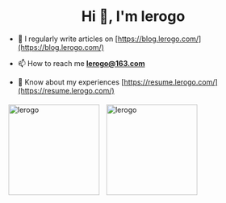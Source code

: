 <h1 align="center">Hi 👋, I'm lerogo</h1>

- 📝 I regularly write articles on [https://blog.lerogo.com/](https://blog.lerogo.com/)

- 📫 How to reach me **lerogo@163.com**

- 📄 Know about my experiences [https://resume.lerogo.com/](https://resume.lerogo.com/)

<a href="https://github.com/lerogo">
<img align="center" src="https://github-readme-stats.vercel.app/api?username=lerogo&show_icons=true&locale=en" alt="lerogo" height="180" style="margin: 5px; margin-bottom: 20px;" /></a>
<a href="https://github.com/lerogo">
<img align="center" src="https://github-readme-stats.vercel.app/api/top-langs/?username=lerogo&layout=compact&langs_count=20&locale=en" alt="lerogo" height="180"  style="margin: 5px; margin-bottom: 20px;"/>
</a>
